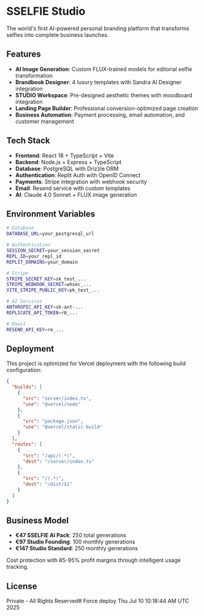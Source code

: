# SSELFIE Studio

The world's first AI-powered personal branding platform that transforms selfies into complete business launches.

## Features

- **AI Image Generation**: Custom FLUX-trained models for editorial selfie transformation
- **Brandbook Designer**: 4 luxury templates with Sandra AI Designer integration
- **STUDIO Workspace**: Pre-designed aesthetic themes with moodboard integration
- **Landing Page Builder**: Professional conversion-optimized page creation
- **Business Automation**: Payment processing, email automation, and customer management

## Tech Stack

- **Frontend**: React 18 + TypeScript + Vite
- **Backend**: Node.js + Express + TypeScript
- **Database**: PostgreSQL with Drizzle ORM
- **Authentication**: Replit Auth with OpenID Connect
- **Payments**: Stripe integration with webhook security
- **Email**: Resend service with custom templates
- **AI**: Claude 4.0 Sonnet + FLUX image generation

## Environment Variables

```bash
# Database
DATABASE_URL=your_postgresql_url

# Authentication
SESSION_SECRET=your_session_secret
REPL_ID=your_repl_id
REPLIT_DOMAINS=your_domain

# Stripe
STRIPE_SECRET_KEY=sk_test_...
STRIPE_WEBHOOK_SECRET=whsec_...
VITE_STRIPE_PUBLIC_KEY=pk_test_...

# AI Services
ANTHROPIC_API_KEY=sk-ant-...
REPLICATE_API_TOKEN=r8_...

# Email
RESEND_API_KEY=re_...
```

## Deployment

This project is optimized for Vercel deployment with the following build configuration:

```json
{
  "builds": [
    {
      "src": "server/index.ts",
      "use": "@vercel/node"
    },
    {
      "src": "package.json",
      "use": "@vercel/static-build"
    }
  ],
  "routes": [
    {
      "src": "/api/(.*)",
      "dest": "/server/index.ts"
    },
    {
      "src": "/(.*)",
      "dest": "/dist/$1"
    }
  ]
}
```

## Business Model

- **€47 SSELFIE AI Pack**: 250 total generations
- **€97 Studio Founding**: 100 monthly generations
- **€147 Studio Standard**: 250 monthly generations

Cost protection with 85-95% profit margins through intelligent usage tracking.

## License

Private - All Rights Reserved# Force deploy Thu Jul 10 10:18:44 AM UTC 2025
